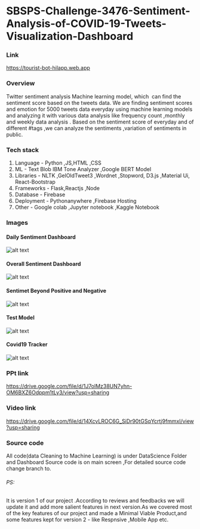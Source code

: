 # SBSPS-Challenge-3476-Sentiment-Analysis-of-COVID-19-Tweets-Visualization-Dashboard 
### Link
https://tourist-bot-hilapp.web.app
### Overview
Twitter sentiment analysis Machine learning model, which  can find the sentiment score based on the tweets data. We are finding sentiment scores and emotion for 5000 tweets data everyday using machine learning models and analyzing it with various data analysis like frequency count ,monthly and weekly data analysis . Based on the sentiment score of everyday and of different #tags ,we can analyze the sentiments ,variation of sentiments in public.
### Tech stack
1. Language - Python ,JS,HTML ,CSS
2. ML - Text Blob IBM Tone Analyzer ,Google BERT Model
3. Libraries - NLTK ,GelOldTweet3 ,Wordnet ,Stopword, D3.js ,Material Ui, React-Bootstrap 
4. Frameworks - Flask,Reactjs ,Node
5. Database - Firebase
4. Deployment - Pythonanywhere ,Firebase Hosting
5. Other - Google colab ,Jupyter notebook ,Kaggle Notebook
### Images

#### Daily Sentiment Dashboard
![alt text](https://firebasestorage.googleapis.com/v0/b/tourist-bot-hilapp.appspot.com/o/Dashboard_images%2F2.PNG?alt=media&token=31835a5c-39b9-410c-8dbf-d022692d442a)

#### Overall Sentiment Dashboard
![alt text](https://firebasestorage.googleapis.com/v0/b/tourist-bot-hilapp.appspot.com/o/Dashboard_images%2F3.PNG?alt=media&token=7a3e751e-6238-4e6e-9eb3-9e6f8a4d592a)

#### Sentimet Beyond Positive and Negative
![alt text](https://firebasestorage.googleapis.com/v0/b/tourist-bot-hilapp.appspot.com/o/Dashboard_images%2F4.PNG?alt=media&token=88bbc0d8-15b7-4d90-8f2d-f86f7c731fe1)

#### Test Model
![alt text](https://firebasestorage.googleapis.com/v0/b/tourist-bot-hilapp.appspot.com/o/Dashboard_images%2F7.PNG?alt=media&token=a15d50ce-cb20-4bb4-8e65-726b4b502048)
#### Covid19 Tracker
![alt text](https://firebasestorage.googleapis.com/v0/b/tourist-bot-hilapp.appspot.com/o/Dashboard_images%2F8.PNG?alt=media&token=0a873a6a-2295-425c-97cc-fec167f5a8b8)

### PPt link
https://drive.google.com/file/d/1J7olMz38UN7yhn-OM6BXZ6Odppm1tLy3/view?usp=sharing
### Video link
https://drive.google.com/file/d/14XcvLROC6G_SiDr90tGSqYcrtj9fmmxl/view?usp=sharing
### Source code
All code(data Cleaning to Machine Learning) is under DataScience Folder and Dashboard Source code is on main screen ,For detailed source code change branch to.
###### PS:
It is version 1 of our project .According to reviews and feedbacks we will update it and add more salient features in next version.As we covered most of the key features of our project and made a Minimal Viable Product,and some features kept for version 2 - like Respnsive ,Mobile App etc.
